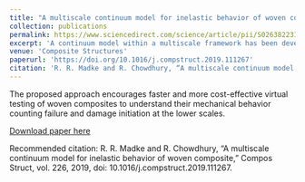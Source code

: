 ```yaml
---
title: "A multiscale continuum model for inelastic behavior of woven composite"
collection: publications
permalink: https://www.sciencedirect.com/science/article/pii/S026382231930861X
excerpt: 'A continuum model within a multiscale framework has been developed for predicting the anisotropic non-linear behaviour and strength parameters of 2D and 3D woven composite.'
venue: 'Composite Structures'
paperurl: 'https://doi.org/10.1016/j.compstruct.2019.111267'
citation: 'R. R. Madke and R. Chowdhury, “A multiscale continuum model for inelastic behavior of woven composite,” Compos Struct, vol. 226, 2019, doi: 10.1016/j.compstruct.2019.111267.'
---
```

The proposed approach encourages faster and more cost-effective virtual testing of woven composites to understand their mechanical behavior counting failure and damage initiation at the lower scales.

[Download paper here](https://doi.org/10.1016/j.compstruct.2019.111838)

Recommended citation: R. R. Madke and R. Chowdhury, “A multiscale continuum model for inelastic behavior of woven composite,” Compos Struct, vol. 226, 2019, doi: 10.1016/j.compstruct.2019.111267.
